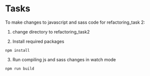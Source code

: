 # Tasks

To make changes to javascript and sass code for refactoring_task 2:

1. change directory to refactoring_task2

2. Install required packages
```
npm install
```
3. Run compiling js and sass changes in watch mode
```
npm run build 
```
